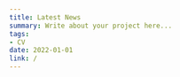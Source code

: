 ```yaml
---
title: Latest News
summary: Write about your project here...
tags:
- CV
date: 2022-01-01
link: /
---
```

